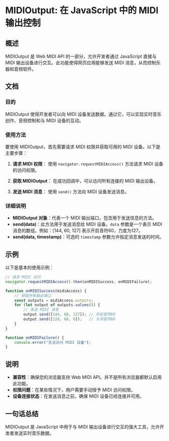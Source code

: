 <!--
Meta Description: # MIDIOutput: 在 JavaScript 中的 MIDI 输出控制 ## 概述 MIDIOutput 是 Web MIDI API 的一部分，允许开发者通过 JavaScript 直接与 MIDI 输出设备进行交互。此功能使得网页应用能够发送 MIDI 消息，从而控制乐器和音频软件。 #...
Meta Keywords: midi, midioutput, send, javascript, data
-->

# MIDIOutput: 在 JavaScript 中的 MIDI 输出控制

## 概述
MIDIOutput 是 Web MIDI API 的一部分，允许开发者通过 JavaScript 直接与 MIDI 输出设备进行交互。此功能使得网页应用能够发送 MIDI 消息，从而控制乐器和音频软件。

## 文档
### 目的
MIDIOutput 使得开发者可以向 MIDI 设备发送数据。通过它，可以实现实时音乐创作、音频控制和与 MIDI 设备的互动。

### 使用方法
要使用 MIDIOutput，首先需要请求 MIDI 权限并获取可用的 MIDI 设备。以下是主要步骤：

1. **请求 MIDI 权限**：
   使用 `navigator.requestMIDIAccess()` 方法请求 MIDI 设备的访问权限。

2. **获取 MIDIOutput**：
   在成功回调中，可以访问所有连接的 MIDI 输出设备。

3. **发送 MIDI 消息**：
   使用 `send()` 方法向 MIDI 设备发送消息。

### 详细说明
- **MIDIOutput 对象**：代表一个 MIDI 输出端口，包含用于发送信息的方法。
- **send(data)**：此方法用于发送消息给 MIDI 设备。`data` 参数是一个表示 MIDI 消息的数组，例如：[144, 60, 127] 表示开启音符60，力度为127。
- **send(data, timestamp)**：可选的 `timestamp` 参数允许指定消息发送的时间。

## 示例
以下是基本的使用示例：

```javascript
// 请求 MIDI 访问
navigator.requestMIDIAccess().then(onMIDISuccess, onMIDIFailure);

function onMIDISuccess(midiAccess) {
    // 获取所有输出端口
    const outputs = midiAccess.outputs;
    for (let output of outputs.values()) {
        // 发送 MIDI 消息
        output.send([144, 60, 127]); // 开启音符60
        output.send([128, 60, 0]);   // 关闭音符60
    }
}

function onMIDIFailure() {
    console.error("无法访问 MIDI 设备");
}
```

## 说明
- **兼容性**：确保您的浏览器支持 Web MIDI API。并不是所有浏览器都默认启用此功能。
- **权限问题**：在某些情况下，用户需要手动授予 MIDI 访问权限。
- **设备连接状态**：在发送消息之前，确保 MIDI 设备已经连接并可用。

## 一句话总结
MIDIOutput 是 JavaScript 中用于与 MIDI 输出设备进行交互的强大工具，允许开发者发送实时音乐数据。